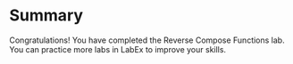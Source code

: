 # Summary

Congratulations! You have completed the Reverse Compose Functions lab. You can practice more labs in LabEx to improve your skills.
